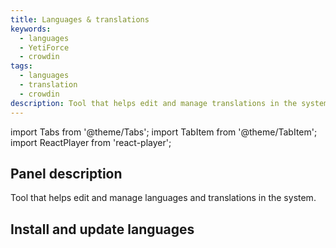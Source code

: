 ```yaml
---
title: Languages & translations
keywords:
  - languages
  - YetiForce
  - crowdin
tags:
  - languages
  - translation
  - crowdin
description: Tool that helps edit and manage translations in the system.
---
```


import Tabs from '@theme/Tabs';
import TabItem from '@theme/TabItem';
import ReactPlayer from 'react-player';

## Panel description

Tool that helps edit and manage languages and translations in the system.

## Install and update languages

<Tabs groupId="Language installation and update">
	<TabItem value="youtube" label="🎬 YouTube">
		<ReactPlayer
			url="https://www.youtube.com/watch?v=55xh8UaLp7I"
			width="100%"
			height="500px"
			controls={true}
		/>
	</TabItem>
	<TabItem value="yetiforce" label="🎥 YetiForce TV">
		<ReactPlayer url="https://public.yetiforce.com/tutorials/language-installation-update.mp4" width="100%" height="500px" controls={true} />
	</TabItem>
</Tabs>
